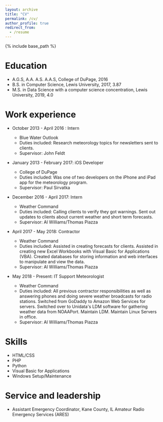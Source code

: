 ```yaml
---
layout: archive
title: "CV"
permalink: /cv/
author_profile: true
redirect_from:
  - /resume
---
```


{% include base_path %}

Education
======
* A.G.S, A.A. A.S. A.A.S, College of DuPage, 2016
* B.S. in Computer Science, Lewis University, 2017, 3.87
* M.S. in Data Science with a computer science concentration, Lewis University, 2019, 4.0

Work experience
======
* October 2013 - April 2016 : Intern
  * Blue Water Outlook
  * Duties included: Research meteorology topics for newsletters sent to clients.
  * Supervisor: John Feldt

* January 2013 - February 2017: iOS Developer
  * College of DuPage
  * Duties included: Was one of two developers on the iPhone and iPad app for the meteorology program.
  * Supervisor: Paul Sirvatka

* December 2016 - April 2017: Intern
  * Weather Command
  * Duties included: Calling clients to verify they got warnings. Sent out updates to clients about current weather and short term forecasts.
  * Supervisor: Al Williams/Thomas Piazza

* April 2017 - May 2018: Contractor
  * Weather Command
  * Duties included: Assisted in creating forecasts for clients. Assisted in creating new Excel Workbooks with Visual Basic for Applications (VBA). Created databases for storing information and web interfaces to manipulate and view the data.
  * Supervisor: Al Williams/Thomas Piazza

* May 2018 - Present: IT Support Meteorologist
  * Weather Command
  * Duties included: All previous contractor responsibilities as well as answering phones and doing severe weather broadcasts for radio stations. Switched from GoDaddy to Amazon Web Services for servers. Switched over to Unidata's LDM software for gathering weather data from NOAAPort. Maintain LDM. Maintain Linux Servers in office.
  * Supervisor: Al Williams/Thomas Piazza

Skills
======
* HTML/CSS
* PHP
* Python
* Visual Basic for Applications
* Windows Setup/Maintenance

<!--Publications
======
  <ul>{% for post in site.publications %}
    {% include archive-single-cv.html %}
  {% endfor %}</ul>

Talks
======
  <ul>{% for post in site.talks %}
    {% include archive-single-talk-cv.html %}
  {% endfor %}</ul>

Teaching
======
  <ul>{% for post in site.teaching %}
    {% include archive-single-cv.html %}
  {% endfor %}</ul>-->

Service and leadership
======
* Assistant Emergency Coordinator, Kane County, IL Amateur Radio Emergency Services (ARES)

